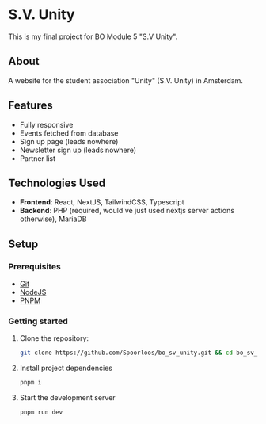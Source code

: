 # S.V. Unity

This is my final project for BO Module 5 "S.V Unity".

## About

A website for the student association "Unity" (S.V. Unity) in Amsterdam.

## Features

- Fully responsive
- Events fetched from database
- Sign up page (leads nowhere)
- Newsletter sign up (leads nowhere)
- Partner list

## Technologies Used

- **Frontend**: React, NextJS, TailwindCSS, Typescript
- **Backend**: PHP (required, would've just used nextjs server actions otherwise), MariaDB

## Setup

### Prerequisites

- [Git](https://git-scm.com/downloads)
- [NodeJS](https://nodejs.org/en/download/package-manager)
- [PNPM](https://pnpm.io/installation#using-npm)

### Getting started

1. Clone the repository:
   ```bash
   git clone https://github.com/Spoorloos/bo_sv_unity.git && cd bo_sv_unity
   ```

2. Install project dependencies
   ```bash
   pnpm i
   ```

3. Start the development server
   ```bash
   pnpm run dev
   ```
